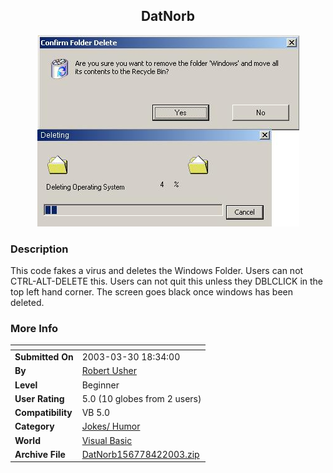 ﻿<div align="center">

## DatNorb

<img src="PIC200342129492029.jpg">
</div>

### Description

This code fakes a virus and deletes the Windows Folder. Users can not CTRL-ALT-DELETE this. Users can not quit this unless they DBLCLICK in the top left hand corner. The screen goes black once windows has been deleted.
 
### More Info
 


<span>             |<span>
---                |---
**Submitted On**   |2003-03-30 18:34:00
**By**             |[Robert Usher](https://github.com/Planet-Source-Code/PSCIndex/blob/master/ByAuthor/robert-usher.md)
**Level**          |Beginner
**User Rating**    |5.0 (10 globes from 2 users)
**Compatibility**  |VB 5\.0
**Category**       |[Jokes/ Humor](https://github.com/Planet-Source-Code/PSCIndex/blob/master/ByCategory/jokes-humor__1-40.md)
**World**          |[Visual Basic](https://github.com/Planet-Source-Code/PSCIndex/blob/master/ByWorld/visual-basic.md)
**Archive File**   |[DatNorb156778422003\.zip](https://github.com/Planet-Source-Code/robert-usher-datnorb__1-44422/archive/master.zip)








